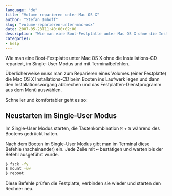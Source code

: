 ```yaml
---
language: "de"
title: "Volume reparieren unter Mac OS X"
author: "Stefan Imhoff"
slug: "volume-reparieren-unter-mac-osx"
date: 2007-05-23T11:40:00+02:00
description: "Wie man eine Boot-Festplatte unter Mac OS X ohne die Installations-CD repariert, im Single-User Modus und mit Terminalbefehlen."
categories:
- help
---
```


Wie man eine Boot-Festplatte unter Mac OS X ohne die Installations-CD repariert, im Single-User Modus und mit Terminalbefehlen.

Überlicherweise muss man zum Reparieren eines Volumes (einer Festplatte) die Mac OS X Installations-CD beim Booten ins Laufwerk legen und dann den Installationsvorgang abbrechen und das Festplatten-Dienstprogramm aus dem Menü auswählen.

Schneller und komfortabler geht es so:

## Neustarten im Single-User Modus

Im Single-User Modus starten, die Tastenkombination <kbd>⌘</kbd> + <kbd>S</kbd> während des Bootens gedrückt halten.

Nach dem Booten im Single-User Modus gibt man im Terminal diese Befehle (nacheinander) ein. Jede Zeile mit <kbd>↩</kbd> bestätigen und warten bis der Befehl ausgeführt wurde.

```bash
$ fsck -fy
$ mount -uw
$ reboot
```

Diese Befehle prüfen die Festplatte, verbinden sie wieder und starten den Rechner neu.
